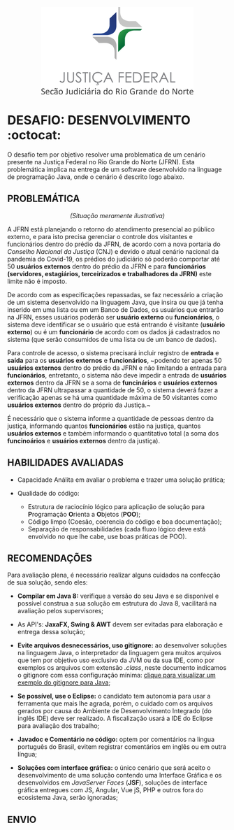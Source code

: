 <p align="center">
  <img src="../material-de-apoio/img/jfrn_logo.png" />
</p>


# DESAFIO: DESENVOLVIMENTO :octocat:

O desafio tem por objetivo resolver uma problematica de um cenário presente na Justiça Federal no Rio Grande do Norte (JFRN). Esta problemática implica na entrega de um software desenvolvido na linguage de programação Java, onde o cenário é descrito logo abaixo. 

## PROBLEMÁTICA

<p align="center">
  <i>(Situação meramente ilustrativa)</i>
</p>


A JFRN está planejando o retorno do atendimento presencial ao público externo, e para isto precisa gerenciar o controle dos visitantes e funcionários dentro do prédio da JFRN, de acordo com a nova portaria do *Conselho Nacional da Justiça* (CNJ) e devido o atual cenário nacional da pandemia do Covid-19,  os prédios do judiciário só poderão comportar até 50 **usuários externos** dentro do prédio da JFRN e para **funcionários (servidores, estagiários, terceirizados e trabalhadores da JFRN)** este limite não é imposto.

De acordo com as especificações repassadas, se faz necessário a criação de um sistema desenvolvido na linguagem Java, que insira ou que já tenha inserido em uma lista ou em um Banco de Dados, os usuários que entrarão na JFRN, esses usuários poderão ser **usuário externo** ou **funcionários**, o sistema deve identificar se o usuário que está entrando é visitante (**usuário externo**) ou é um **funcionário**  de acordo com os dados já cadastrados no sistema (que serão consumidos de uma lista ou de um banco de dados). 

Para controle de acesso, o sistema precisará incluir registro de **entrada** e **saída** para os **usuários externos** e **funcionários**, ~podendo ter apenas 50 **usuários externos** dentro do prédio da JFRN e não limitando a entrada para **funcionários**, entretanto, o sistema não deve impedir a entrada de **usuários externos** dentro da JFRN se a soma de **funcinários** e **usuários externos** dentro da JFRN ultrapassar a quantidade de 50, o sistema deverá fazer a verificação apenas se há uma quantidade máxima de 50 visitantes como **usuários externos** dentro do próprio da Justiça.~

É necessário que o sistema informe a quantidade de pessoas dentro da justiça, informando quantos **funcionários** estão na justiça, quantos **usuários externos** e também informando o quantitativo total (a soma dos **funcinoários** e **usuários externos** dentro da justiça).  

## HABILIDADES AVALIADAS



   - Capacidade Análita em avaliar o problema e trazer uma solução prática;
   
   - Qualidade do código:
      - Estrutura de raciocínio lógico para aplicação de solução para **P**rogramação **O**rienta a **O**bjetos (**POO**);
      - Código limpo (Coesão, coerencia do código e boa documentação);
      - Separação de responsabilidades (cada fluxo lógico deve está envolvido no que lhe cabe, use boas práticas de POO).


## RECOMENDAÇÕES

Para avaliação plena, é necessário realizar alguns cuidados na confecção de sua solução, sendo eles:

   - **Compilar em Java 8:** verifique a versão do seu Java e se disponível e possível construa a sua solução em estrutura do Java 8, vacilitará na avaliação pelos supervisores;

   - As API's: **JaxaFX, Swing & AWT** devem ser evitadas para elaboração e entrega dessa solução;

   - **Evite arquivos desnecessários, uso gitignore:** ao desenvolver soluções na linguagem Java, o interpretador da linguagem gera muitos arquivos que tem por objetivo uso exclusivo da JVM ou da sua IDE, como por exemplos os arquivos com extensão *.class*, neste documento indicamos o gitignore com essa configuração mínima: [clique para visualizar  um exemplo do gitignore para Java](../.gitignore);
   
   - **Se possível, use o Eclipse:** o candidato tem autonomia para usar a ferramenta que mais lhe agrada, porém, o cuidado com os arquivos gerados por causa do Ambiente de Desenvolvimento Integrado (do inglês IDE) deve ser realizado. A fiscalização usará a IDE do Eclipse para avaliação dos trabalho;
   
   - **Javadoc e Comentário no código:** optem por comentários na lingua português do Brasil, evitem registrar comentários em inglês ou em outra língua;
   
   - **Soluções com interface gráfica:** o único cenário que será aceito o desenvolvimento de uma solução contendo uma Interface Gráfica e os desenvolvidos em *JavaServer Faces* (**JSF**), soluções de interface gráfica entregues com JS, Angular, Vue jS, PHP e outros fora do ecosistema Java, serão ignoradas;  

## ENVIO

